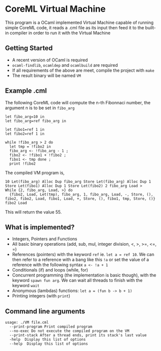 # CoreML Virtual Machine

This program is a OCaml implemented Virtual Machine capable of running simple CoreML code, it reads a .cml file as its input then feed it to the built-in compiler in order to run it with the Virtual Machine

## Getting Started

  * A recent version of OCaml is required
  * `ocaml-findlib`, `ocamldep` and `ocamlbuild` are required
  * If all requirements of the above are meet, compile the project with `make`
  * The result binary will be named `VM`

## Example .cml

The following CoreML code will compute the n-th Fibonnaci number, the argument n is to be set
in `fibo_arg`

    let fibo_arg=10 in
    let fibo_arg=ref fibo_arg in

    let fibo1=ref 1 in
    let fibo2=ref 1 in

    while !fibo_arg > 2 do
      let tmp = !fibo2 in
      fibo_arg <- !fibo_arg - 1 ;
      fibo2 <- !fibo1 + !fibo2 ;
      fibo1 <- tmp done ;
      print !fibo2

     

The compiled VM program is,

    10 Let(fibo_arg) Alloc Dup fibo_arg Store Let(fibo_arg) Alloc Dup 1 Store Let(fibo1) Alloc Dup 1 Store Let(fibo2) 2 fibo_arg Load > 
    While {2, fibo_arg, Load, >} do 
      {fibo2, Load, Let(tmp), fibo_arg, 1, fibo_arg, Load, -, Store, (), fibo2, fibo2, Load, fibo1, Load, +, Store, (), fibo1, tmp, Store, ()} 
    fibo2 Load 

This will return the value 55.


## What is implemented?

  * Integers, Pointers and Functions
  * All basic binary operations (add, sub, mul, integer division, <, >, >=, <=, =)
  * References (pointers) with the keyword `ref` ie. `let a = ref 10`.
    We can then refer to a reference with a bang like this `!a` or set the value of a reference with the following syntax
    `a <- !a + 1`
  * Conditionals (if) and loops (while, for) 
  * Concurrent programming (the implementation is basic though), with the keyword `spawn fun arg`. We can wait all threads to finish with the keyword `wait`
  * Anonymous (lambdas) functions: `let a = (fun b -> b + 1)`
  * Printing integers (with `print`)

## Command line arguments

    usage: ./VM file.cml
      --print-program Print compiled program
      --no-exec Do not execute the compiled program on the VM
      --print-stack After a thread ends, print its stack's last value
      -help  Display this list of options
      --help  Display this list of options






